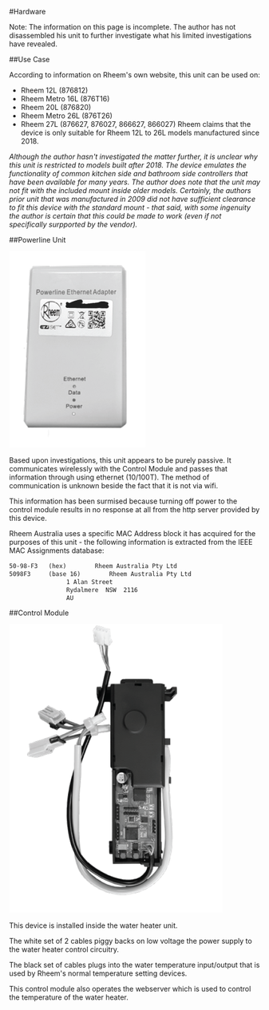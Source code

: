 #Hardware

Note: The information on this page is incomplete. The author has not disassembled his unit to further investigate what his limited investigations have revealed.

##Use Case

According to information on Rheem's own website, this unit can be used on:
- Rheem 12L (876812)
- Rheem Metro 16L (876T16)
- Rheem 20L (876820)
- Rheem Metro 26L (876T26)
- Rheem 27L (876627, 876027, 866627, 866027)
Rheem claims that the device is only suitable for Rheem 12L to 26L models manufactured since 2018.

*Although the author hasn't investigated the matter further, it is unclear why this unit is restricted to models built after 2018. The device emulates the functionality of common kitchen side and bathroom side controllers that have been available for many years. The author does note that the unit may not fit with the included mount inside older models. Certainly, the authors prior unit that was manufactured in 2009 did not have sufficient clearance to fit this device with the standard mount - that said, with some ingenuity the author is certain that this could be made to work (even if not specifically surpported by the vendor).*

##Powerline Unit

![Powerline Unit](plug.png)

Based upon investigations, this unit appears to be purely passive. It communicates wirelessly with the Control Module and passes that information through using ethernet (10/100T). The method of communication is unknown beside the fact that it is not via wifi.

This information has been surmised because turning off power to the control module results in no response at all from the http server provided by this device.

Rheem Australia uses a specific MAC Address block it has acquired for the purposes of this unit - the following information is extracted from the IEEE MAC Assignments database:

```
50-98-F3   (hex)		Rheem Australia Pty Ltd
5098F3     (base 16)		Rheem Australia Pty Ltd
				1 Alan Street
				Rydalmere  NSW  2116
				AU
```

##Control Module

![Control Module](control.png)

This device is installed inside the water heater unit. 

The white set of 2 cables piggy backs on low voltage the power supply to the water heater control circuitry.

The black set of cables plugs into the water temperature input/output that is used by Rheem's normal temperature setting devices.

This control module also operates the webserver which is used to control the temperature of the water heater.